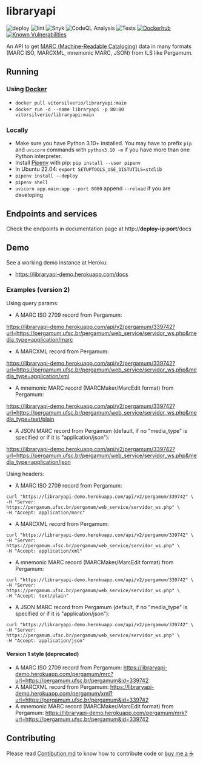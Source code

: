 # libraryapi

![deploy](https://github.com/vitorsilverio/libraryapi/actions/workflows/deploy.yml/badge.svg)
![lint](https://github.com/vitorsilverio/libraryapi/actions/workflows/lint.yml/badge.svg)
![Snyk](https://github.com/vitorsilverio/libraryapi/actions/workflows/snyk.yml/badge.svg)
![CodeQL Analysis](https://github.com/vitorsilverio/libraryapi/actions/workflows/codeql-analysis.yml/badge.svg)
![Tests](https://github.com/vitorsilverio/libraryapi/actions/workflows/tests.yml/badge.svg)
[![Dockerhub](https://img.shields.io/docker/pulls/vitorsilverio/libraryapi.svg)](https://hub.docker.com/r/vitorsilverio/libraryapi)
[![Known Vulnerabilities](https://snyk.io/test/github/vitorsilverio/libraryapi/badge.svg)](https://snyk.io/test/github/vitorsilverio/libraryapi)

An API to get [MARC (Machine-Readable Cataloging)](https://en.wikipedia.org/wiki/MARC_standards) data in many formats (MARC ISO, MARCXML, mnemonic MARC, JSON) from ILS like Pergamum.

## Running

### Using [Docker](https://hub.docker.com/r/vitorsilverio/libraryapi)

- `docker pull vitorsilverio/libraryapi:main`
- `docker run -d --name libraryapi -p 80:80 vitorsilverio/libraryapi:main`

### Locally

- Make sure you have Python 3.10+ installed. You may have to prefix `pip` and `uvicorn` commands with `python3.10 -m` if you have more than one Python interpreter.
- Install [Pipenv](https://pipenv.pypa.io/) with pip: `pip install --user pipenv`
- In Ubuntu 22.04: `export SETUPTOOLS_USE_DISTUTILS=stdlib`
- `pipenv install --deploy`
- `pipenv shell`
- `uvicorn app.main:app --port 8080` append `--reload` if you are developing

## Endpoints and services

Check the endpoints in documentation page at http://**deploy-ip**:**port**/docs

## Demo

See a working demo instance at Heroku:

- <https://libraryapi-demo.herokuapp.com/docs>

### Examples (version 2)

Using query params:

- A MARC ISO 2709 record from Pergamum:

<https://libraryapi-demo.herokuapp.com/api/v2/pergamum/339742?url=https://pergamum.ufsc.br/pergamum/web_service/servidor_ws.php&media_type=application/marc>

- A MARCXML record from Pergamum:

<https://libraryapi-demo.herokuapp.com/api/v2/pergamum/339742?url=https://pergamum.ufsc.br/pergamum/web_service/servidor_ws.php&media_type=application/xml>

- A mnemonic MARC record (MARCMaker/MarcEdit format) from Pergamum:

<https://libraryapi-demo.herokuapp.com/api/v2/pergamum/339742?url=https://pergamum.ufsc.br/pergamum/web_service/servidor_ws.php&media_type=text/plain>

- A JSON MARC record from Pergamum (default, if no "media_type" is specified or if it is "application/json"):

<https://libraryapi-demo.herokuapp.com/api/v2/pergamum/339742?url=https://pergamum.ufsc.br/pergamum/web_service/servidor_ws.php&media_type=application/json>

Using headers:

- A MARC ISO 2709 record from Pergamum:

```console
curl "https://libraryapi-demo.herokuapp.com/api/v2/pergamum/339742" \
-H "Server: https://pergamum.ufsc.br/pergamum/web_service/servidor_ws.php" \
-H "Accept: application/marc"
```

- A MARCXML record from Pergamum:

```console
curl "https://libraryapi-demo.herokuapp.com/api/v2/pergamum/339742" \
-H "Server: https://pergamum.ufsc.br/pergamum/web_service/servidor_ws.php" \
-H "Accept: application/xml"
```

- A mnemonic MARC record (MARCMaker/MarcEdit format) from Pergamum:

```console
curl "https://libraryapi-demo.herokuapp.com/api/v2/pergamum/339742" \
-H "Server: https://pergamum.ufsc.br/pergamum/web_service/servidor_ws.php" \
-H "Accept: text/plain"
```

- A JSON MARC record from Pergamum (default, if no "media_type" is specified or if it is "application/json"):

```console
curl "https://libraryapi-demo.herokuapp.com/api/v2/pergamum/339742" \
-H "Server: https://pergamum.ufsc.br/pergamum/web_service/servidor_ws.php" \
-H "Accept: application/json"
```

#### Version 1 style (deprecated)

- A MARC ISO 2709 record from Pergamum: <https://libraryapi-demo.herokuapp.com/pergamum/mrc?url=https://pergamum.ufsc.br/pergamum&id=339742>
- A MARCXML record from Pergamum: <https://libraryapi-demo.herokuapp.com/pergamum/xml?url=https://pergamum.ufsc.br/pergamum&id=339742>
- A mnemonic MARC record (MARCMaker/MarcEdit format) from Pergamum: <https://libraryapi-demo.herokuapp.com/pergamum/mrk?url=https://pergamum.ufsc.br/pergamum&id=339742>

## Contributing

Please read [Contibution.md](CONTRIBUTING.md) to know how to contribute code or [buy me a ☕](https://www.buymeacoffee.com/vitorsilverio)
